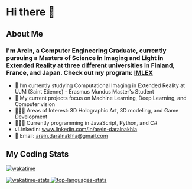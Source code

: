 # Hi there 👋
## About Me

### I'm Arein, a Computer Engineering Graduate, currently pursuing a Masters of Science in Imaging and Light in Extended Reality at three different universities in Finland, France, and Japan. Check out my program: <a href="https://www.example.com](https://imlex.org">IMLEX</a>

- 🔭 I’m currently studying Computational Imaging in Extended Reality at UJM (Saint Etienne) - Erasmus Mundus Master's Student
- 🧐 My current projects focus on Machine Learning, Deep Learning, and Computer vision
- 👩🏼‍🎨 Areas of Interest: 3D Holographic Art, 3D modeling, and Game Development
- 👩🏽‍💻 Currently programming in JavaScript, Python, and C#
- 📞 LinkedIn: www.linkedin.com/in/arein-daralnakhla
- 📧 Email: arein.daralnakhla@gmail.com

## My Coding Stats

[![wakatime](https://wakatime.com/badge/user/018d2c48-363d-4faf-9ad5-8f853d388868.svg)](https://wakatime.com/@018d2c48-363d-4faf-9ad5-8f853d388868)

<div>
    <a href="">
    <img align="top" alt="wakatime-stats" src="https://github-readme-stats.vercel.app/api/wakatime?username=arein&theme=dark"/>
    </a>
    <a href="">
    <img align="top" alt="top-languages-stats" src="https://github-readme-stats.vercel.app/api/top-langs/?username=arein&hide=jupyter%20notebook,html&langs_count=4&theme=dark&exclude_repo=face_recognition,fresh-meal-shop,FittsDragAndDrop,FittsTilt,Line-Coding,Algorithms-I" />
    </a>
</div>
</br>
